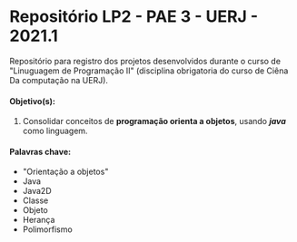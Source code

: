 Repositório LP2 - PAE 3 - UERJ - 2021.1
==========================================
Repositório para registro dos projetos desenvolvidos durante o curso de "Linuguagem de Programação II"
(disciplina obrigatoria do curso de Ciêna Da computação na UERJ).

#### Objetivo(s):
  1. Consolidar conceitos de **programação orienta a objetos**, usando ***java*** como linguagem.
#### Palavras chave:
  * "Orientação a objetos"
  * Java
  * Java2D
  * Classe
  * Objeto
  * Herança
  * Polimorfismo
